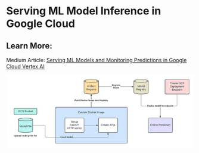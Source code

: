 # Serving ML Model Inference in Google Cloud
## Learn More:
Medium Article: [Serving ML Models and Monitoring Predictions in Google Cloud Vertex AI](https://medium.com/google-cloud/serving-ml-models-and-monitoring-predictions-in-google-cloud-vertex-ai-148b4e910e14)

![alt text](images/image.png)
